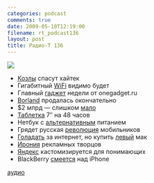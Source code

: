 ```yaml
---
categories: podcast
comments: true
date: 2009-05-10T12:19:00
filename: rt_podcast136
layout: post
title: Радио-Т 136
---
```


![](https://radio-t.com/images/radio-t/rt136.png)










- [Козлы](http://dp.ru/4/a/2009/05/07/Na_rabotu_v_Google_prinjal) спасут хайтек
- Гигабитный [WiFi](http://webplanet.ru/news/telecom/2009/05/08/wigig.html) видимо будет
- Главный [гаджет](http://onegadget.ru/og/3671) недели от onegadget.ru
- [Borland](http://business.compulenta.ru/424815/) продалась окончательно
- $2 млрд — слишком [мало](http://business.compulenta.ru/424834/)
- [Таблетка](http://www.crunchgear.com/2009/05/06/chinese-internet-tablet-touts-7-inch-screen-48-hour-battery/) 7″  на 48 часов
- Нетбук с [альтернативным](http://www.engadget.com/2009/05/07/next-gecko-netbook-to-have-bigger-screen-aa-power-200-price/) питанием
- Грядет русская [революция](http://webplanet.ru/news/service/2009/05/06/glonass.html) мобильников
- [Голадать](http://webplanet.ru/news/research/2009/05/08/weneed.html) за интернет, но купить [левый](http://habrahabr.ru/blogs/apple/58978/) мак
- [Ирония](http://www.crunchgear.com/2009/05/05/laptop-hunters-ads-edited-on-macs/) рекламных творцов
- [Яндекс](http://internetno.net/2009/05/05/yandex-wdgt/) кастомизируется для понимающих
- BlackBerry [смеется](http://www.engadget.com/2009/05/04/blackberry-curve-83xx-overtakes-iphone-3g-in-us-smartphone-ranki/) над iPhone




[аудио](http://cdn.radio-t.com/rt_podcast136.mp3)
<audio src="http://cdn.radio-t.com/rt_podcast136.mp3" preload="none"></audio>

